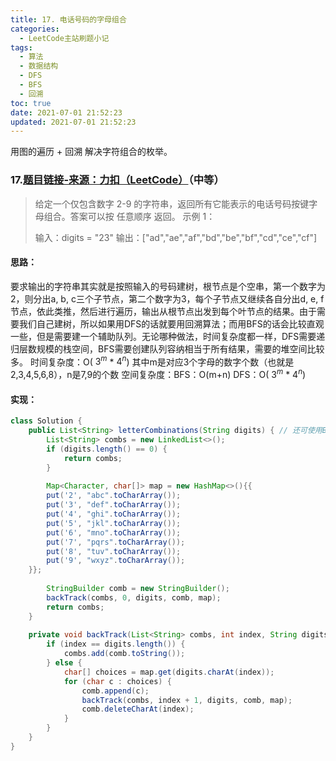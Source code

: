 ```yaml
---
title: 17. 电话号码的字母组合
categories:
  - LeetCode主站刷题小记
tags:
  - 算法
  - 数据结构
  - DFS
  - BFS
  - 回溯
toc: true
date: 2021-07-01 21:52:23
updated: 2021-07-01 21:52:23
---
```


[//]: # (下一行开始到<!--more-->为引文部分，引文会显示在预览中)
用图的遍历 + 回溯 解决字符组合的枚举。
<!--more-->
<script id="__bs_script__">//<![CDATA[
    document.write("<script async src='http://HOST:3000/browser-sync/browser-sync-client.js?v=2.26.14'><\/script>".replace("HOST", location.hostname));
//]]></script>

[//]: # (下一行开始为正文)
### 17.[题目链接-来源：力扣（LeetCode）](https://leetcode-cn.com/problems/letter-combinations-of-a-phone-number)（中等）
> 给定一个仅包含数字 2-9 的字符串，返回所有它能表示的电话号码按键字母组合。答案可以按 任意顺序 返回。
> 示例 1：
> 
> 输入：digits = "23"
> 输出：\["ad","ae","af","bd","be","bf","cd","ce","cf"]

#### 思路：
要求输出的字符串其实就是按照输入的号码建树，根节点是个空串，第一个数字为2，则分出a, b, c三个子节点，第二个数字为3，每个子节点又继续各自分出d, e, f节点，依此类推，然后进行遍历，输出从根节点出发到每个叶节点的结果。由于需要我们自己建树，所以如果用DFS的话就要用回溯算法；而用BFS的话会比较直观一些，但是需要建一个辅助队列。无论哪种做法，时间复杂度都一样，DFS需要递归层数规模的栈空间，BFS需要创建队列容纳相当于所有结果，需要的堆空间比较多。
时间复杂度：O( $3^m$ \* $4^n$) 其中m是对应3个字母的数字个数（也就是2,3,4,5,6,8），n是7,9的个数
空间复杂度：BFS：O(m+n) DFS：O( $3^m$ \* $4^n$)

#### 实现：
```java
class Solution {
    public List<String> letterCombinations(String digits) { // 还可使用BFS，借助队列
        List<String> combs = new LinkedList<>();
        if (digits.length() == 0) {
            return combs;
        }
        
        Map<Character, char[]> map = new HashMap<>(){{
        put('2', "abc".toCharArray());
        put('3', "def".toCharArray());
        put('4', "ghi".toCharArray());
        put('5', "jkl".toCharArray());
        put('6', "mno".toCharArray());
        put('7', "pqrs".toCharArray());
        put('8', "tuv".toCharArray());
        put('9', "wxyz".toCharArray());
    }};
        
        StringBuilder comb = new StringBuilder();
        backTrack(combs, 0, digits, comb, map);
        return combs;
    }
    
    private void backTrack(List<String> combs, int index, String digits, StringBuilder comb, Map<Character, char[]> map) {
        if (index == digits.length()) {
            combs.add(comb.toString());
        } else {
            char[] choices = map.get(digits.charAt(index));
            for (char c : choices) {
                comb.append(c);
                backTrack(combs, index + 1, digits, comb, map);
                comb.deleteCharAt(index);
            }
        }
    }
}
```